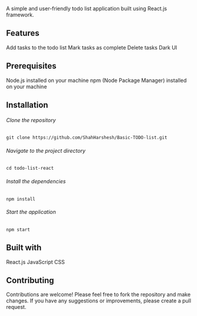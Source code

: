A simple and user-friendly todo list application built using React.js framework.

## Features
  Add tasks to the todo list
  Mark tasks as complete
  Delete tasks
  Dark UI
  
## Prerequisites
Node.js installed on your machine
npm (Node Package Manager) installed on your machine

## Installation

###### Clone the repository
```
git clone https://github.com/ShahHarshesh/Basic-TODO-list.git
```
###### Navigate to the project directory
```
cd todo-list-react
```
###### Install the dependencies
```
npm install
```
###### Start the application
```
npm start
```
## Built with
  React.js
  JavaScript
  CSS
    
## Contributing
Contributions are welcome! Please feel free to fork the repository and make changes. If you have any suggestions or improvements, please create a pull request.
